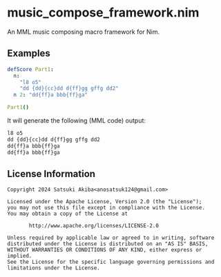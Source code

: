 # music_compose_framework.nim

An MML music composing macro framework for Nim.

## Examples

```nim
defScore Part1:
  n:
    "l8 o5"
    "dd {dd}{cc}dd d{ff}gg gffg dd2"
  n 2: "dd{ff}a bbb{ff}ga"

Part1()
```

It will generate the following (MML code) output:

```txt
l8 o5
dd {dd}{cc}dd d{ff}gg gffg dd2
dd{ff}a bbb{ff}ga
dd{ff}a bbb{ff}ga
```

## License Information

```
Copyright 2024 Satsuki Akiba<anosatsuk124@gmail.com>

Licensed under the Apache License, Version 2.0 (the "License");
you may not use this file except in compliance with the License.
You may obtain a copy of the License at

       http://www.apache.org/licenses/LICENSE-2.0

Unless required by applicable law or agreed to in writing, software
distributed under the License is distributed on an "AS IS" BASIS,
WITHOUT WARRANTIES OR CONDITIONS OF ANY KIND, either express or implied.
See the License for the specific language governing permissions and
limitations under the License.
```
